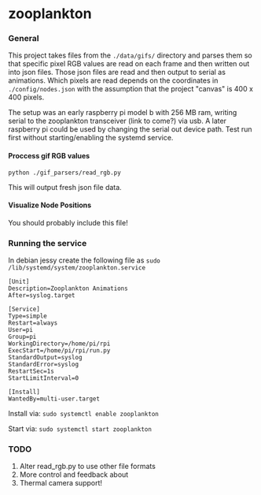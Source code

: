 # zooplankton

### General

This project takes files from the `./data/gifs/` directory and parses them so that specific pixel RGB values are read on each frame and then written out into json files. Those json files are read and then output to serial as animations. Which pixels are read depends on the coordinates in `./config/nodes.json` with the assumption that the project "canvas" is 400 x 400 pixels.

The setup was an early raspberry pi model b with 256 MB ram, writing serial to the zooplankton transceiver (link to come?) via usb. A later raspberry pi could be used by changing the serial out device path. Test run first without starting/enabling the systemd service.


#### Proccess gif RGB values

`python ./gif_parsers/read_rgb.py`

This will output fresh json file data.


#### Visualize Node Positions

You should probably include this file!

### Running the service

In debian jessy create the following file as `sudo /lib/systemd/system/zooplankton.service`

```
[Unit]
Description=Zooplankton Animations
After=syslog.target

[Service]
Type=simple
Restart=always
User=pi
Group=pi
WorkingDirectory=/home/pi/rpi
ExecStart=/home/pi/rpi/run.py
StandardOutput=syslog
StandardError=syslog
RestartSec=1s
StartLimitInterval=0

[Install]
WantedBy=multi-user.target
```

Install via: `sudo systemctl enable zooplankton`

Start via: `sudo systemctl start zooplankton`


### TODO

1. Alter read_rgb.py to use other file formats
1. More control and feedback about
1. Thermal camera support!

